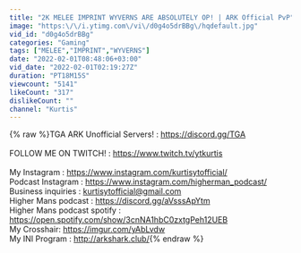```yaml
---
title: "2K MELEE IMPRINT WYVERNS ARE ABSOLUTELY OP! | ARK Official PvP"
image: "https:\/\/i.ytimg.com\/vi\/d0g4o5drBBg\/hqdefault.jpg"
vid_id: "d0g4o5drBBg"
categories: "Gaming"
tags: ["MELEE","IMPRINT","WYVERNS"]
date: "2022-02-01T08:48:06+03:00"
vid_date: "2022-02-01T02:19:27Z"
duration: "PT18M15S"
viewcount: "5141"
likeCount: "317"
dislikeCount: ""
channel: "Kurtis"
---
```

{% raw %}TGA ARK Unofficial Servers! : <a rel="nofollow" target="blank" href="https://discord.gg/TGA">https://discord.gg/TGA</a><br /><br />FOLLOW ME ON TWITCH! : <a rel="nofollow" target="blank" href="https://www.twitch.tv/ytkurtis">https://www.twitch.tv/ytkurtis</a><br /><br />My Instagram : <a rel="nofollow" target="blank" href="https://www.instagram.com/kurtisytofficial/">https://www.instagram.com/kurtisytofficial/</a><br />Podcast Instagram : <a rel="nofollow" target="blank" href="https://www.instagram.com/higherman_podcast/">https://www.instagram.com/higherman_podcast/</a><br />Business inquiries : kurtisytofficial@gmail.com<br />Higher Mans podcast : <a rel="nofollow" target="blank" href="https://discord.gg/aVsssApYtm">https://discord.gg/aVsssApYtm</a><br />Higher Mans podcast spotify : <a rel="nofollow" target="blank" href="https://open.spotify.com/show/3cnNA1hbC0zxtgPeh12UEB">https://open.spotify.com/show/3cnNA1hbC0zxtgPeh12UEB</a><br />My Crosshair: <a rel="nofollow" target="blank" href="https://imgur.com/yAbLvdw">https://imgur.com/yAbLvdw</a><br />My INI Program : <a rel="nofollow" target="blank" href="http://arkshark.club/">http://arkshark.club/</a>{% endraw %}

